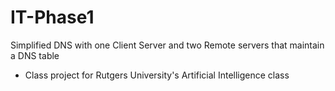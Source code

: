 # IT-Phase1
Simplified DNS with one Client Server and two Remote servers that maintain a DNS table

- Class project for Rutgers University's Artificial Intelligence class
